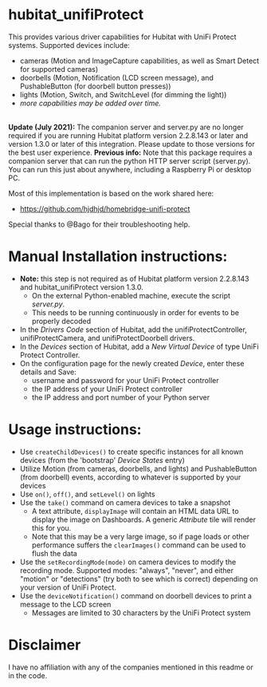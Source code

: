# hubitat_unifiProtect

This provides various driver capabilities for Hubitat with UniFi Protect systems. Supported devices include:
* cameras (Motion and ImageCapture capabilities, as well as Smart Detect for supported cameras)
* doorbells (Motion, Notification (LCD screen message), and PushableButton (for doorbell button presses))
* lights (Motion, Switch, and SwitchLevel (for dimming the light))
* *more capabilities may be added over time.*
<br><br>

**Update (July 2021):** The companion server and server.py are no longer required if you are running Hubitat platform version 2.2.8.143 or later and version 1.3.0 or later of this integration.  Please update to those versions for the best user experience.  **Previous info:** Note that this package requires a companion server that can run the python HTTP server script (server.py).  You can run this just about anywhere, including a Raspberry Pi or desktop PC.

Most of this implementation is based on the work shared here:

* https://github.com/hjdhjd/homebridge-unifi-protect

Special thanks to @Bago for their troubleshooting help.

# Manual Installation instructions:

* **Note:** this step is not required as of Hubitat platform version 2.2.8.143 and hubitat_unifiProtect version 1.3.0.
    * On the external Python-enabled machine, execute the script *server.py*.
    * This needs to be running continuously in order for events to be properly decoded
* In the *Drivers Code* section of Hubitat, add the unifiProtectController, unifiProtectCamera, and unifiProtectDoorbell drivers.
* In the *Devices* section of Hubitat, add a *New Virtual Device* of type UniFi Protect Controller.
* On the configuration page for the newly created *Device*, enter these details and Save:
    * username and password for your UniFi Protect controller
    * the IP address of your UniFi Protect controller
    * the IP address and port number of your Python server
        

# Usage instructions:

* Use ```createChildDevices()``` to create specific instances for all known devices (from the 'bootstrap' *Device States* entry)
* Utilize Motion (from cameras, doorbells, and lights) and PushableButton (from doorbell) events, according to whatever is supported by your devices
* Use ```on()```, ```off()```, and ```setLevel()``` on lights
* Use the ```take()``` command on camera devices to take a snapshot
    * A text attribute, ```displayImage``` will contain an HTML data URL to display the image on Dashboards.  A generic *Attribute* tile will render this for you.
    * Note that this may be a very large image, so if page loads or other performance suffers the ```clearImages()``` command can be used to flush the data
* Use the ```setRecordingMode(mode)``` on camera devices to modify the recording mode.  Supported modes: "always", "never", and either "motion" or "detections" (try both to see which is correct) depending on your version of UniFi Protect.
* Use the ```deviceNotification()``` command on doorbell devices to print a message to the LCD screen
    * Messages are limited to 30 characters by the UniFi Protect system

# Disclaimer

I have no affiliation with any of the companies mentioned in this readme or in the code.
